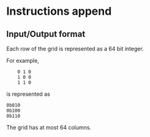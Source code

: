 # Instructions append

## Input/Output format

Each row of the grid is represented as a 64 bit integer.

For example,

```
    0 1 0
    1 0 0
    1 1 0
```

is represented as

```
0b010
0b100
0b110
```

The grid has at most 64 columns.
